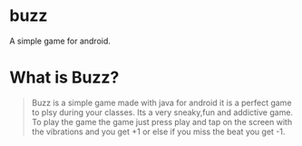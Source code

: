 # buzz
A simple game for android.

# What is Buzz?
> Buzz is a simple game made with java for android it is a perfect game to plsy during your classes.
> Its a very sneaky,fun and addictive game.
> To play the game the game just press play and tap on the screen with the vibrations and you get +1 or else if
> you miss the beat you get -1.
